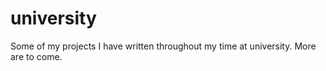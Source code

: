 # university

Some of my projects I have written throughout my time at university.
More are to come.
